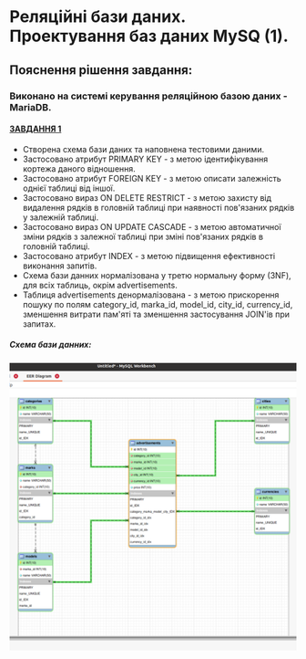 # Реляційні бази даних. Проектування баз даних MySQ (1).

## Пояснення рішення завдання:

### Виконано на системі керування реляційною базою даних - MariaDB.

#### [ЗАВДАННЯ 1](./MySQL(1).sql)
- Створена схема бази даних та наповнена тестовими даними.
- Застосовано атрибут PRIMARY KEY - з метою ідентифікування кортежа даного відношення.
- Застосовано атрибут FOREIGN KEY - з метою описати залежність однієї таблиці від іншої.
- Застосовано вираз ON DELETE RESTRICT - з метою захисту від видалення рядків в головній таблиці при наявності пов'язаних рядків у залежній таблиці.
- Застосовано вираз ON UPDATE CASCADE - з метою автоматичної зміни рядків з залежної таблиці при зміні пов'язаних рядків в головній таблиці.
- Застосовано атрибут INDEX - з метою підвищення ефективності виконання запитів.
- Схема бази данних нормалізована у третю нормальну форму (3NF), для всіх таблиць, окрім advertisements.
- Таблиця advertisements денормалізована - з метою прискорення пошуку по полям category_id, marka_id, model_id, city_id, currency_id, зменшення витрати пам'яті та зменшення застосування JOIN'ів при запитах.

##### Схема бази данних: 
![image description](./mysql.png)